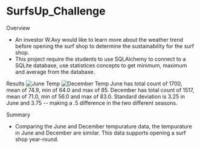 # SurfsUp_Challenge

Overview

- An investor W.Avy would like to learn more about the weather trend before opening the surf shop to determine the sustainability for the surf shop.
- This project require the students to use SQLAlchemy to connect to a SQLite database, use statistices concepts to get minimum, maximum and average from the database.

Results
![June Temp](https://user-images.githubusercontent.com/94014863/150652245-5489d872-9441-4366-96dc-1e945b6e9a81.PNG)
![December Temp](https://user-images.githubusercontent.com/94014863/150652247-536ee531-1740-4e72-863a-6c81105b01ae.PNG)
June has total count of 1700, mean of 74.9, min of 64.0 and max of 85.
December has total count of 1517, mean of 71.0, min of 56.0 and max of 83.0.
Standard deviation is 3.25 in June and 3.75 -- making a .5 difference in the two different seasons.

Summary
- Comparing the June and December tempurature data,  the tempurature in June and December are similar. This data supports opening a surf shop year-round. 
